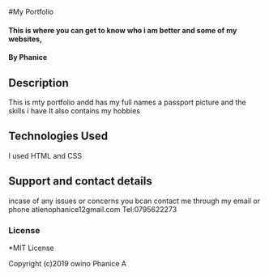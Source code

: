  #My Portfolio
#### This is where you can get to know who i am better and some of my websites, 
#### By **Phanice**
## Description
This is mty portfolio andd has my full names a passport picture and the skills i have
It also contains my hobbies

## Technologies Used
I used HTML and CSS

## Support and contact details
incase of any issues or concerns you bcan contact me through my email or phone
atienophanice12gmail.com
Tel:0795622273

### License
*MIT License

Copyright (c)2019 owino Phanice A

